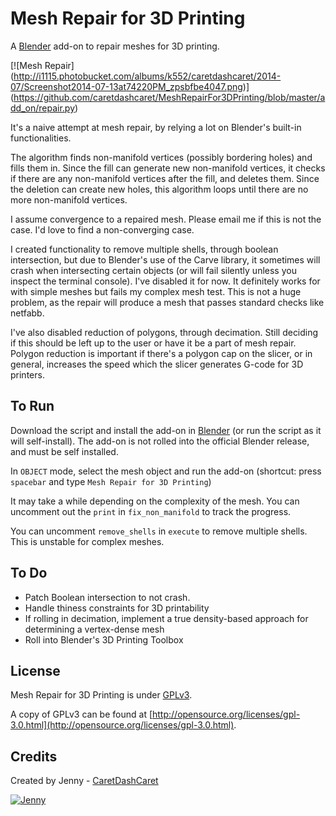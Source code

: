 Mesh Repair for 3D Printing
============

A [Blender](http://www.blender.org/) add-on to repair meshes for 3D printing.

[![Mesh Repair]
(http://i1115.photobucket.com/albums/k552/caretdashcaret/2014-07/Screenshot2014-07-13at74220PM_zpsbfbe4047.png)]
(https://github.com/caretdashcaret/MeshRepairFor3DPrinting/blob/master/add_on/repair.py)

It's a naive attempt at mesh repair, by relying a lot on Blender's built-in functionalities.

The algorithm finds non-manifold vertices (possibly bordering holes) and fills them in.
Since the fill can generate new non-manifold vertices, it checks if there are any non-manifold vertices after the fill,
and deletes them. Since the deletion can create new holes,
this algorithm loops until there are no more non-manifold vertices.

I assume convergence to a repaired mesh.
Please email me if this is not the case.
I'd love to find a non-converging case.

I created functionality to remove multiple shells, through boolean intersection,
but due to Blender's use of the Carve library, it sometimes will crash when intersecting certain objects
(or will fail silently unless you inspect the terminal console). I've disabled it for now.
It definitely works for with simple meshes but fails my complex mesh test.
This is not a huge problem, as the repair will produce a mesh that passes standard checks like netfabb.

I've also disabled reduction of polygons, through decimation.
Still deciding if this should be left up to the user or have it be a part of mesh repair.
Polygon reduction is important if there's a polygon cap on the slicer, or in general,
increases the speed which the slicer generates G-code for 3D printers.

To Run
-------------

Download the script and install the add-on in [Blender](http://www.blender.org/)
(or run the script as it will self-install).
The add-on is not rolled into the official Blender release, and must be self installed.

In `OBJECT` mode, select the mesh object and run the add-on
(shortcut: press `spacebar` and type `Mesh Repair for 3D Printing`)

It may take a while depending on the complexity of the mesh.
You can uncomment out the `print` in `fix_non_manifold` to track the progress.

You can uncomment `remove_shells` in `execute` to remove multiple shells. This is unstable for complex meshes.

To Do
-------------

* Patch Boolean intersection to not crash.
* Handle thiness constraints for 3D printability
* If rolling in decimation, implement a true density-based approach for determining a vertex-dense mesh
* Roll into Blender's 3D Printing Toolbox

License
-------------

Mesh Repair for 3D Printing is under [GPLv3](http://opensource.org/licenses/gpl-3.0.html).

A copy of GPLv3 can be found at [http://opensource.org/licenses/gpl-3.0.html](http://opensource.org/licenses/gpl-3.0.html).

Credits
-------------

Created by Jenny - [CaretDashCaret](http://caretdashcaret.wordpress.com/)

[![Jenny](http://i1115.photobucket.com/albums/k552/caretdashcaret/2014-03/About5_zps7f79c497.jpg)](http://caretdashcaret.wordpress.com/)